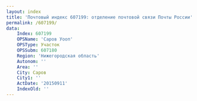 ```yaml
---
layout: index
title: 'Почтовый индекс 607199: отделение почтовой связи Почты России'
permalink: /607199/
data:
    Index: 607199
    OPSName: 'Саров Уооп'
    OPSType: Участок
    OPSSubm: 607180
    Region: 'Нижегородская область'
    Autonom: ''
    Area: ''
    City: Саров
    City1: ''
    ActDate: '20150911'
    IndexOld: ''
---
```

